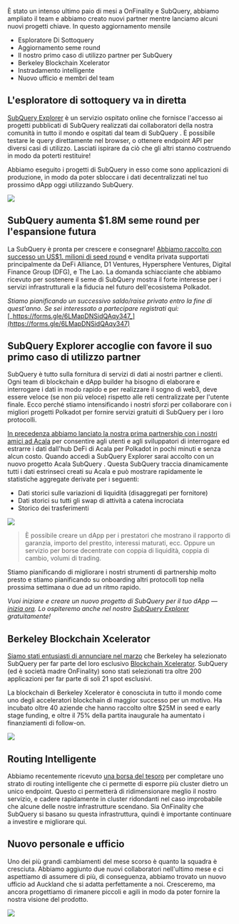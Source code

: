 
È stato un intenso ultimo paio di mesi a OnFinality e SubQuery, abbiamo ampliato il team e abbiamo creato nuovi partner mentre lanciamo alcuni nuovi progetti chiave. In questo aggiornamento mensile

-   Esploratore Di Sottoquery
-   Aggiornamento seme round
-   Il nostro primo caso di utilizzo partner per SubQuery
-   Berkeley Blockchain Xcelerator
-   Instradamento intelligente
-   Nuovo ufficio e membri del team

## L'esploratore di sottoquery va in diretta

[SubQuery Explorer](https://explorer.subquery.network/) è un servizio ospitato online che fornisce l'accesso ai progetti pubblicati di SubQuery realizzati dai collaboratori della nostra comunità in tutto il mondo e ospitati dal team di SubQuery . È possibile testare le query direttamente nel browser, o ottenere endpoint API per diversi casi di utilizzo. Lasciati ispirare da ciò che gli altri stanno costruendo in modo da poterti restituire!

Abbiamo eseguito i progetti di SubQuery in esso come sono applicazioni di produzione, in modo da poter sbloccare i dati decentralizzati nel tuo prossimo dApp oggi utilizzando SubQuery.


![](https://miro.medium.com/max/1400/1*GE-Y6XKNOkj_MKY4ZuM5oQ.png)

## **SubQuery aumenta $1.8M seme round per l'espansione futura**

La SubQuery è pronta per crescere e consegnare! [Abbiamo raccolto con successo un US$1. milioni di seed round](https://subquery.medium.com/subquery-raises-1-8m-seed-round-for-future-expansion-3348c1f2a931) e vendita privata supportati principalmente da DeFi Alliance, D1 Ventures, Hypersphere Ventures, Digital Finance Group (DFG), e The Lao. La domanda schiacciante che abbiamo ricevuto per sostenere il seme di SubQuery mostra il forte interesse per i servizi infrastrutturali e la fiducia nel futuro dell'ecosistema Polkadot.

_Stiamo pianificando un successivo saldo/raise privato entro la fine di quest'anno. Se sei interessato a partecipare registrati qui:_ [_https://forms.gle/6LMapDNSidQAqy347_](https://forms.gle/6LMapDNSidQAqy347)

## **SubQuery Explorer accoglie con favore il suo primo caso di utilizzo partner**

SubQuery è tutto sulla fornitura di servizi di dati ai nostri partner e clienti. Ogni team di blockchain e dApp builder ha bisogno di elaborare e interrogare i dati in modo rapido e per realizzare il sogno di web3, deve essere veloce (se non più veloce) rispetto alle reti centralizzate per l'utente finale. Ecco perché stiamo intensificando i nostri sforzi per collaborare con i migliori progetti Polkadot per fornire servizi gratuiti di SubQuery per i loro protocolli.

[In precedenza abbiamo lanciato la nostra prima partnership con i nostri amici ad Acala](https://subquery.medium.com/subquery-integrates-acala-to-aggregate-and-serve-defi-data-to-polkadot-and-kusama-builders-fc9af6a7aae1) per consentire agli utenti e agli sviluppatori di interrogare ed estrarre i dati dall'hub DeFi di Acala per Polkadot in pochi minuti e senza alcun costo. Quando accedi a SubQuery Explorer sarai accolto con un nuovo progetto Acala SubQuery . Questa SubQuery traccia dinamicamente tutti i dati estrinseci creati su Acala e può mostrare rapidamente le statistiche aggregate derivate per i seguenti:

-   Dati storici sulle variazioni di liquidità (disaggregati per fornitore)
-   Dati storici su tutti gli swap di attività a catena incrociata
-   Storico dei trasferimenti

![](https://miro.medium.com/max/1400/0*LOig1jNfPTuVk73D)

> È possibile creare un dApp per i prestatori che mostrano il rapporto di garanzia, importo del prestito, interessi maturati, ecc. Oppure un servizio per borse decentrate con coppia di liquidità, coppia di cambio, volumi di trading.

Stiamo pianificando di migliorare i nostri strumenti di partnership molto presto e stiamo pianificando su onboarding altri protocolli top nella prossima settimana o due ad un ritmo rapido.

_Vuoi iniziare e creare un nuovo progetto di SubQuery per il tuo dApp —_ [_inizia ora_](https://doc.subquery.network/quickstart.html)_. Lo ospiteremo anche nel nostro_ [_SubQuery Explorer_](https://subquery.medium.com/announcing-the-subquery-explorer-48c051483730) _gratuitamente!_

## **Berkeley Blockchain Xcelerator**

[Siamo stati entusiasti di annunciare nel marzo](https://subquery.medium.com/subquery-joins-berkeleys-blockchain-xcelerator-7ea81f96af73) che Berkeley ha selezionato SubQuery per far parte del loro esclusivo [Blockchain Xcelerator](https://www.xcelerator.berkeley.edu/). SubQuery (ed è società madre OnFinality) sono stati selezionati tra oltre 200 applicazioni per far parte di soli 21 spot esclusivi.

La blockchain di Berkeley Xcelerator è conosciuta in tutto il mondo come uno degli acceleratori blockchain di maggior successo per un motivo. Ha incubato oltre 40 aziende che hanno raccolto oltre $25M in seed e early stage funding, e oltre il 75% della partita inaugurale ha aumentato i finanziamenti di follow-on.

![](https://miro.medium.com/max/1400/0*t-_mRJaTnGDQO-VI)

## **Routing Intelligente**

Abbiamo recentemente ricevuto [una borsa del tesoro](https://kusama.polkassembly.io/treasury/72) per completare uno strato di routing intelligente che ci permette di esporre più cluster dietro un unico endpoint. Questo ci permetterà di ridimensionare meglio il nostro servizio, e cadere rapidamente in cluster ridondanti nel caso improbabile che alcune delle nostre infrastrutture scendano. Sia OnFinality che SubQuery si basano su questa infrastruttura, quindi è importante continuare a investire e migliorare qui.

## **Nuovo personale e ufficio**

Uno dei più grandi cambiamenti del mese scorso è quanto la squadra è cresciuta. Abbiamo aggiunto due nuovi collaboratori nell'ultimo mese e ci aspettiamo di assumere di più, di conseguenza, abbiamo trovato un nuovo ufficio ad Auckland che si adatta perfettamente a noi. Cresceremo, ma ancora progettiamo di rimanere piccoli e agili in modo da poter fornire la nostra visione del prodotto.

![](https://miro.medium.com/max/1400/1*cJZxerXHfgVGu4-7h2xw4Q.jpeg)